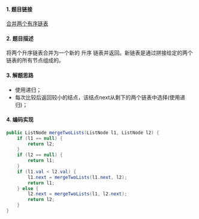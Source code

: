 

#### 1. 题目链接
[合并两个有序链表](https://leetcode-cn.com/problems/merge-two-sorted-lists/)

#### 2. 题目描述
将两个升序链表合并为一个新的 升序 链表并返回。新链表是通过拼接给定的两个链表的所有节点组成的。


#### 3. 解题思路
* 使用递归；
* 每次比较后返回较小的结点，该结点next从剩下的两个链表中选择(使用递归)；


#### 4. 编码实现
``` java
public ListNode mergeTwoLists(ListNode l1, ListNode l2) {
    if (l1 == null) {
        return l2;
    }
    if (l2 == null) {
        return l1;
    }
    if (l1.val < l2.val) {
        l1.next = mergeTwoLists(l1.next, l2);
        return l1;
    } else {
        l2.next = mergeTwoLists(l1, l2.next);
        return l2;
    }
}
```
